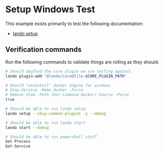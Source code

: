 Setup Windows Test
==================

This example exists primarily to test the following documentation:

* [lando setup](https://docs.lando.dev/cli/setup.html)

Verification commands
---------------------

Run the following commands to validate things are rolling as they should.

```bash
# Should dogfood the core plugin we are testing against
lando plugin-add "@lando/core@file:$CORE_PLUGIN_PATH"

# Should "uninstall" docker engine for windows
# Stop-Service -Name docker -Force
# Remove-Item -Path (Get-Command docker).Source -Force
true

# Should be able to run lando setup
lando setup --skip-common-plugins -y --debug

# Should be able to run lando start
lando start --debug

# Should be able to run powershell stuff
Get-Process
Get-Service
```
